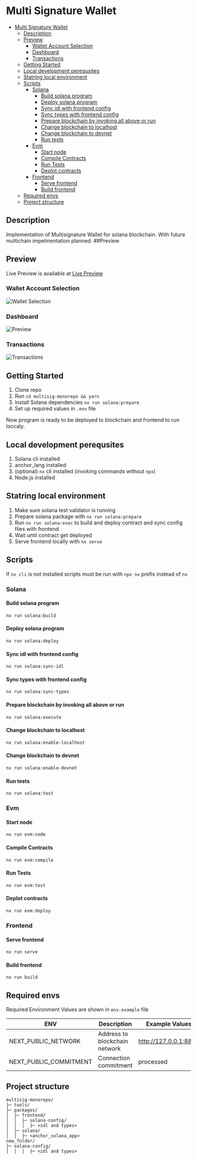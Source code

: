 # Multi Signature Wallet

- [Multi Signature Wallet](#multi-signature-wallet)
  - [Description](#description)
  - [Preview](#preview)
    - [Wallet Account Selection](#wallet-account-selection)
    - [Dashboard](#dashboard)
    - [Transactions](#transactions)
  - [Getting Started](#getting-started)
  - [Local development perequsites](#local-development-perequsites)
  - [Statring local environment](#statring-local-environment)
  - [Scripts](#scripts)
    - [Solana](#solana)
      - [Build solana program](#build-solana-program)
      - [Deploy solana program](#deploy-solana-program)
      - [Sync idl with frontend config](#sync-idl-with-frontend-config)
      - [Sync types with frontend config](#sync-types-with-frontend-config)
      - [Prepare blockchain by invoking all above or run](#prepare-blockchain-by-invoking-all-above-or-run)
      - [Change blockchain to localhost](#change-blockchain-to-localhost)
      - [Change blockchain to devnet](#change-blockchain-to-devnet)
      - [Run tests](#run-tests)
    - [Evm](#evm)
      - [Start node](#start-node)
      - [Compile Contracts](#compile-contracts)
      - [Run Tests](#run-tests-1)
      - [Deplot contracts](#deplot-contracts)
    - [Frontend](#frontend)
      - [Serve frontend](#serve-frontend)
      - [Build frontend](#build-frontend)
  - [Required envs](#required-envs)
  - [Project structure](#project-structure)

## Description

Implementation of Multisignature Wallet for solana blockchain. With future multichain impelmentation planned.
##Preview

## Preview

Live Preview is available at [Live Preview](https://multisig-monorepo.vercel.app 'Live Preview')

### Wallet Account Selection

![Wallet Selection](/preview/wallet_select.png?raw=true 'Walllet Selection')

### Dashboard

![Preview](/preview/dashboard.png?raw=true 'Dashboard')

### Transactions

![Transactions](/preview/transactions.png?raw=true 'Transactions')

## Getting Started

1. Clone repo
2. Run `cd multisig-monorepo && yarn`
3. Install Solana dependencies `nx run solana:prepare`
4. Set up required values in `.env` file

Now program is ready to be deployed to blockchain and frontend to run loccaly.

## Local development perequsites

1. Solana cli installed
2. anchor_lang installed
3. (optional) `nx` cli installed (invoking commands without `npx`)
4. Node.js installed

## Statring local environment

1. Make sure solana test validator is running
2. Prepare solana package with `nx run solana:prepare`
3. Run `nx run solana:exec` to build and deploy contract and sync config files with frontend
4. Wait until contract get deployed
5. Serve frontend locally with `nx serve`

## Scripts

If `nx cli` is not installed scripts must be run with `npx nx` prefix instead of `nx`

### Solana

#### Build solana program

```
nx run solana:build
```

#### Deploy solana program

```
nx run solana:deploy
```

#### Sync idl with frontend config

```
nx run solana:sync-idl
```

#### Sync types with frontend config

```
nx run solana:sync-types
```

#### Prepare blockchain by invoking all above or run

```
nx run solana:execute
```

#### Change blockchain to localhost

```
nx run solana:enable-localhost
```

#### Change blockchain to devnet

```
nx run solana:enable-devnet
```

#### Run tests

```
nx run solana:test
```

### Evm

#### Start node

```
nx run evm:node
```

#### Compile Contracts

```
nx run evm:compile
```

#### Run Tests

```
nx run evm:test
```

#### Deplot contracts

```
nx run evm:deploy
```

### Frontend

#### Serve frontend

```
nx run serve
```

#### Build frontend

```
nx run build
```

## Required envs

Required Environment Values are shown in `env.example` file

| ENV                    | Description                   | Example Values        |
| ---------------------- | ----------------------------- | --------------------- |
| NEXT_PUBLIC_NETWORK    | Address to blockchain network | http://127.0.0.1:8899 |
| NEXT_PUBLIC_COMMITMENT | Connection commitment         | processed             |

## Project structure

```
multisig-monorepo/
├─ tools/
├─ packages/
│  ├─ frontend/
│  │  ├─ solana-config/
│  │  │  ├─ <idl and types>
│  ├─ solana/
│  │  ├─ <anchor_solana_app>
new_folder/
├─ solana-config/
│  │  │  ├─ <idl and types>
```
